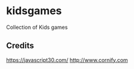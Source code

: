 # kidsgames
Collection of Kids games


## Credits

https://javascript30.com/
http://www.cornify.com
